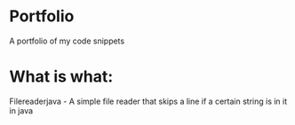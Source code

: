 # Portfolio
A portfolio of my code snippets

# What is what:
Filereaderjava - A simple file reader that skips a line if a certain string is in it in java
